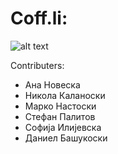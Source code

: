 # Coff.li:
![alt text](https://media.discordapp.net/attachments/860064613164908567/1077291608128622592/Untitled-1.png "Coff.li Logo")


Contributers:
+ Ана Новеска
+ Никола Каланоски
+ Марко Настоски
+ Стефан Палитов
+ Софија Илијевска
+ Даниел Башукоски
